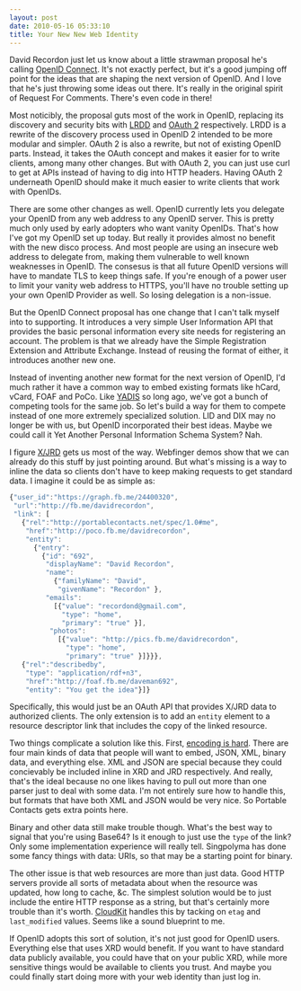 ```yaml
---
layout: post
date: 2010-05-16 05:33:10
title: Your New New Web Identity
---
```


David Recordon just let us know about a little strawman proposal he's
calling [OpenID Connect][]. It's not exactly perfect, but it's a good
jumping off point for the ideas that are shaping the next version of
OpenID. And I love that he's just throwing some ideas out there. It's
really in the original spirit of Request For Comments. There's even code
in there!

Most noticibly, the proposal guts most of the work in OpenID, replacing
its discovery and security bits with [LRDD][] and [OAuth 2][]
respectively. LRDD is a rewrite of the discovery process used in OpenID
2 intended to be more modular and simpler. OAuth 2 is also a rewrite,
but not of existing OpenID parts. Instead, it takes the OAuth concept
and makes it easier for to write clients, among many other changes. But
with OAuth 2, you can just use curl to get at APIs instead of having to
dig into HTTP headers. Having OAuth 2 underneath OpenID should make it
much easier to write clients that work with OpenIDs.

There are some other changes as well. OpenID currently lets you delegate
your OpenID from any web address to any OpenID server. This is pretty
much only used by early adopters who want vanity OpenIDs. That's how
I've got my OpenID set up today. But really it provides almost no
benefit with the new disco process. And most people are using an
insecure web address to delegate from, making them vulnerable to well
known weaknesses in OpenID. The consesus is that all future OpenID
versions will have to mandate TLS to keep things safe. If you're enough
of a power user to limit your vanity web address to HTTPS, you'll have
no trouble setting up your own OpenID Provider as well. So losing
delegation is a non-issue.

But the OpenID Connect proposal has one change that I can't talk myself
into to supporting. It introduces a very simple User Information API
that provides the basic personal information every site needs for
registering an account. The problem is that we already have the Simple
Registration Extension and Attribute Exchange. Instead of reusing the
format of either, it introduces another new one.

Instead of inventing another new format for the next version of OpenID,
I'd much rather it have a common way to embed existing formats like
hCard, vCard, FOAF and PoCo. Like [YADIS][] so long ago, we've got a
bunch of competing tools for the same job. So let's build a way for them
to compete instead of one more extremely specialized solution. LID and
DIX may no longer be with us, but OpenID incorporated their best ideas.
Maybe we could call it Yet Another Personal Information Schema System?
Nah.

I figure [X/JRD][] gets us most of the way. Webfinger demos show that we
can already do this stuff by just pointing around. But what's missing is
a way to inline the data so clients don't have to keep making requests
to get standard data. I imagine it could be as simple as:

```javascript
{"user_id":"https://graph.fb.me/24400320",
 "url":"http://fb.me/davidrecordon",
 "link": [
   {"rel":"http://portablecontacts.net/spec/1.0#me",
    "href":"http://poco.fb.me/davidrecordon",
    "entity":
      {"entry":
        {"id": "692",
         "displayName": "David Recordon",
         "name":
           {"familyName": "David",
            "givenName": "Recordon" },
         "emails":
           [{"value": "recordond@gmail.com",
             "type": "home",
             "primary": "true" }],
          "photos":
            [{"value": "http://pics.fb.me/davidrecordon",
              "type": "home",
              "primary": "true" }]}}},
   {"rel":"describedby",
    "type": "application/rdf+n3",
    "href":"http://foaf.fb.me/daveman692",
    "entity": "You get the idea"}]}
```

Specifically, this would just be an OAuth API that provides X/JRD data
to authorized clients. The only extension is to add an `entity` element
to a resource descriptor link that includes the copy of the linked
resource.

Two things complicate a solution like this. First, [encoding is hard][].
There are four main kinds of data that people will want to embed, JSON,
XML, binary data, and everything else. XML and JSON are special because
they could concievably be included inline in XRD and JRD respectively.
And really, that's the ideal because no one likes having to pull out
more than one parser just to deal with some data. I'm not entirely sure
how to handle this, but formats that have both XML and JSON would be
very nice. So Portable Contacts gets extra points here.

Binary and other data still make trouble though. What's the best way to
signal that you're using Base64? Is it enough to just use the `type` of
the link? Only some implementation experience will really tell.
Singpolyma has done some fancy things with data: URIs, so that may be a
starting point for binary.

The other issue is that web resources are more than just data. Good HTTP
servers provide all sorts of metadata about when the resource was
updated, how long to cache, &c. The simplest solution would be to just
include the entire HTTP response as a string, but that's certainly more
trouble than it's worth.
[CloudKit](http://getcloudkit.com/rest-api.html) handles this
by tacking on `etag` and `last_modified` values. Seems like a sound
blueprint to me.

If OpenID adopts this sort of solution, it's not just good for OpenID
users. Everything else that uses XRD would benefit. If you want to have
standard data publicly available, you could have that on your public
XRD, while more sensitive things would be available to clients you
trust. And maybe you could finally start doing more with your web
identity than just log in.

  [OpenID Connect]: http://openidconnect.com/
  [LRDD]: http://hueniverse.com/2009/11/the-discovery-protocol-stack-redux/
  [OAuth 2]: http://hueniverse.com/2010/05/introducing-oauth-2-0/
  [YADIS]: http://en.wikipedia.org/wiki/Yadis
  [X/JRD]: http://hueniverse.com/2010/05/jrd-the-other-resource-descriptor/
  [encoding is hard]: http://cf.josephholsten.com/post/174607916/when-the-world-ends-the-only-things-left-will-be
    "When the world ends, the only things left will be cockroaches, rats, Keith Richards, and mangled text that has been escaped one-too-many or one-too-few times"
